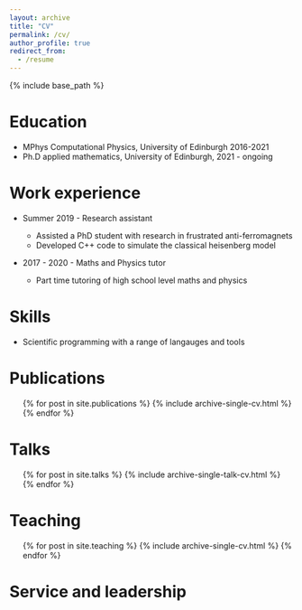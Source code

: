 ```yaml
---
layout: archive
title: "CV"
permalink: /cv/
author_profile: true
redirect_from:
  - /resume
---
```


{% include base_path %}

Education
======
* MPhys Computational Physics, University of Edinburgh 2016-2021
* Ph.D applied mathematics, University of Edinburgh, 2021 - ongoing

Work experience
======
* Summer 2019 - Research assistant
    * Assisted a PhD student with research in frustrated anti-ferromagnets
    * Developed C++ code to simulate the classical heisenberg model

* 2017 - 2020 - Maths and Physics tutor
    * Part time tutoring of high school level maths and physics

  
Skills
======
* Scientific programming with a range of langauges and tools

Publications
======
  <ul>{% for post in site.publications %}
    {% include archive-single-cv.html %}
  {% endfor %}</ul>
  
Talks
======
  <ul>{% for post in site.talks %}
    {% include archive-single-talk-cv.html %}
  {% endfor %}</ul>
  
Teaching
======
  <ul>{% for post in site.teaching %}
    {% include archive-single-cv.html %}
  {% endfor %}</ul>
  
Service and leadership
======

